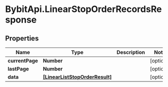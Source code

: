 # BybitApi.LinearStopOrderRecordsResponse

## Properties
Name | Type | Description | Notes
------------ | ------------- | ------------- | -------------
**currentPage** | **Number** |  | [optional] 
**lastPage** | **Number** |  | [optional] 
**data** | [**[LinearListStopOrderResult]**](LinearListStopOrderResult.md) |  | [optional] 


